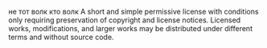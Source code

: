 не тот  волк кто волк
A short and simple permissive license with conditions only requiring preservation of copyright and license notices. Licensed works, modifications, and larger works may be distributed under different terms and without source code.
